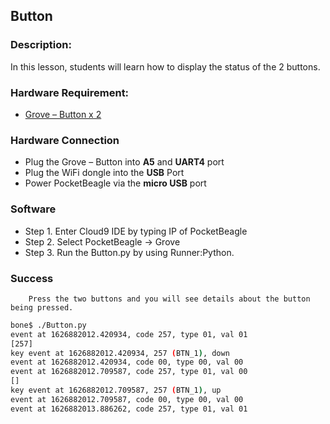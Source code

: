 ## Button

### Description:

In this lesson, students will learn how to display the status of the 2 buttons.

### Hardware Requirement:

- [Grove – Button x 2](http://wiki.seeedstudio.com/Grove-Button/)

### Hardware Connection
 
- Plug the Grove – Button into **A5** and **UART4** port
- Plug the WiFi dongle into the **USB** Port
- Power PocketBeagle via the **micro USB** port

### Software

- Step 1. Enter Cloud9 IDE by typing IP of PocketBeagle
- Step 2. Select PocketBeagle -> Grove
- Step 3. Run the Button.py by using Runner:Python.

### Success
        Press the two buttons and you will see details about the button being pressed.

```bash
bone$ ./Button.py 
event at 1626882012.420934, code 257, type 01, val 01
[257]
key event at 1626882012.420934, 257 (BTN_1), down
event at 1626882012.420934, code 00, type 00, val 00
event at 1626882012.709587, code 257, type 01, val 00
[]
key event at 1626882012.709587, 257 (BTN_1), up
event at 1626882012.709587, code 00, type 00, val 00
event at 1626882013.886262, code 257, type 01, val 01
```
